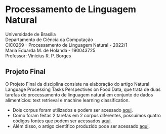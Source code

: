 # Processamento de Linguagem Natural

Universidade de Brasília \
Departamento de Ciência da Computação \
CIC0269 - Processamento de Linguagem Natural - 2022/1 \
Maria Eduarda M. de Holanda - 190043725 \
Professor: Vinícius R. P. Borges

Projeto Final
------

O Projeto Final da disciplina consiste na elaboração do artigo Natural Language Processing Tasks Perspectives on Food Data, que trata de duas tarefas de processamento de linguagem natural em conjunto de dados alimentícios: text retrieval e machine learning classification.

- Dois corpus foram utilizados e podem ser acessado [aqui](Datasets).
- Como foram feitas 2 tarefas em 2 corpus diferentes, possuímos quatro códigos fontes que podem ser acessados [aqui](Projeto).
- Além disso, o artigo científico produzido pode ser acessado [aqui](Projeto/Paper-Natural-Language-Processing-Tasks-Perspectives.pdf).
